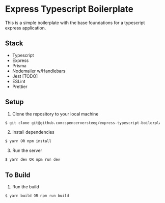 # Express Typescript Boilerplate

This is a simple boilerplate with the base foundations for a typescript express application.

## Stack

- Typescript
- Express
- Prisma
- Nodemailer w/Handlebars
- Jest [TODO]
- ESLint
- Prettier

## Setup

1. Clone the repository to your local machine

```bash
$ git clone git@github.com:spencerversteeg/express-typescript-boilerplate.git
```

2. Install dependencies

```bash
$ yarn OR npm install
```

3. Run the server

```bash
$ yarn dev OR npm run dev
```

## To Build

1. Run the build

```bash
$ yarn build OR npm run build
```
